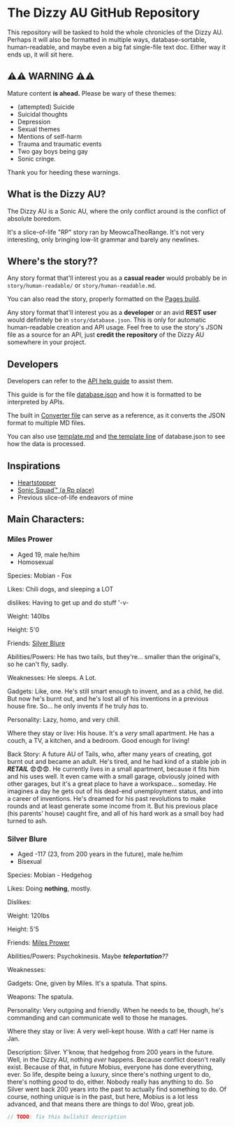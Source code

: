 # The Dizzy AU GitHub Repository

This repository will be tasked to hold the whole chronicles of the Dizzy AU.
Perhaps it will also be formatted in multiple ways, database-sortable, human-readable, and maybe even a big fat single-file text doc.
Either way it ends up, it will sit here.

## ⚠️⚠️ WARNING ⚠️⚠️

Mature content __is ahead.__ Please be wary of these themes:
- (attempted) Suicide
- Suicidal thoughts
- Depression
- Sexual themes
- Mentions of self-harm
- Trauma and traumatic events
- Two gay boys being gay
- Sonic cringe.

Thank you for heeding these warnings.

## What is the Dizzy AU?

The Dizzy AU is a Sonic AU, where the only conflict around is the conflict of absolute boredom.

It's a slice-of-life "RP" story ran by MeowcaTheoRange. 
It's not very interesting, only bringing low-lit grammar and barely any newlines.

## Where's the story??

Any story format that'll interest you as a **casual reader** would probably be in `story/human-readable/` or `story/human-readable.md`.

You can also read the story, properly formatted on the [Pages build](https://meowcatheorange.github.io/Dizzy-AU/index).

Any story format that'll interest you as a **developer** or an avid **REST user** would definitely be in `story/database.json`. This is only for automatic human-readable creation and API usage. 
Feel free to use the story's JSON file as a source for an API, just **credit the repository** of the Dizzy AU somewhere in your project.

## Developers

Developers can refer to the [API help guide](https://github.com/MeowcaTheoRange/Dizzy-AU/blob/main/help/api-guide.md) to assist them.

This guide is for the file [database.json](https://github.com/MeowcaTheoRange/Dizzy-AU/blob/main/story/database.json) and how it is formatted to be interpreted by APIs.

The built in [Converter file](https://github.com/MeowcaTheoRange/Dizzy-AU/blob/main/code/converter.js) can serve as a reference, as it converts the JSON format to multiple MD files.

You can also use [template.md](https://github.com/MeowcaTheoRange/Dizzy-AU/blob/main/story/human-readable/Template.md) and [the template line](https://github.com/MeowcaTheoRange/Dizzy-AU/blob/4f008e60240881f853853abcbb273c1de2266fbf/story/database.json#L1374) of database.json to see how the data is processed.

## Inspirations

- [Heartstopper](https://aliceoseman.com/heartstopper/)
- [Sonic Squad™ (a Rp place)](https://discord.gg/SA9JDzfbWj)
- Previous slice-of-life endeavors of mine

## Main Characters:

### Miles Prower
- Aged 19, male he/him
- Homosexual

Species: Mobian - Fox

Likes: Chili dogs, and sleeping a LOT

dislikes: Having to get up and do stuff '-v-

Weight: 140lbs

Height: 5'0

Friends: [Silver Blure](#Silver-Blure)

Abilities/Powers: He has two tails, but they're... smaller than the original's, so he can't fly, sadly.

Weaknesses: He sleeps. A Lot.

Gadgets: Like, one. He's still smart enough to invent, and as a child, he did. But now he's burnt out, and he's lost all of his inventions in a previous house fire. So... he only invents if he truly *has* to.

Personality:  Lazy, homo, and very chill.

Where they stay or live: His house. It's a *very* small apartment. He has a couch, a TV, a kitchen, and a bedroom. Good enough for living!

Back Story: A future AU of Tails, who, after many years of creating, got burnt out and became an adult. 
He's tired, and he had kind of a stable job in ***RETAIL*** 😨😨😨.
He currently lives in a small apartment, because it fits him and his uses well. 
It even came with a small garage, obviously joined with other garages, but it's a great place to have a workspace... someday.
He imagines a day he gets out of his dead-end unemployment status, and into a career of inventions.
He's dreamed for his past revolutions to make rounds and at least generate some income from it. 
But his previous place (his parents' house) caught fire, and all of his hard work as a small boy had turned to ash.

### Silver Blure
- Aged -117 (23, from 200 years in the future), male he/him
- Bisexual

Species: Mobian - Hedgehog

Likes: Doing __nothing__, mostly.

Dislikes: 

Weight: 120lbs

Height: 5'5

Friends: [Miles Prower](#Miles-Prower)

Abilities/Powers: Psychokinesis. Maybe *__teleportation__??*

Weaknesses: 

Gadgets: One, given by Miles. It's a spatula. That spins.

Weapons: The spatula.

Personality: Very outgoing and friendly. When he needs to be, though, he's commanding and can communicate well to those he manages.

Where they stay or live: A very well-kept house. With a cat! Her name is Jan.

Description: Silver. Y'know, that hedgehog from 200 years in the future. 
Well, in the Dizzy AU, nothing *ever* happens. 
Because conflict doesn't really exist. Because of that, in future Mobius, everyone has done everything, ever.
So life, despite being a luxury, since there's nothing urgent to do, there's nothing _good_ to do, either. Nobody really has anything to do. 
So Silver went back 200 years into the past to actually find something to do. 
Of course, nothing unique is in the past, but here, Mobius is a lot less advanced, and that means there are things to do! Woo, great job.
```js
// TODO: fix this bullshit description
```
